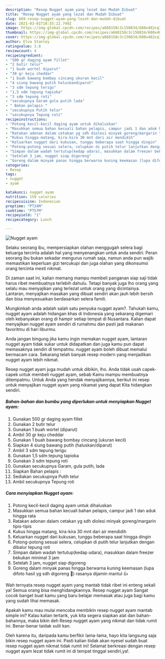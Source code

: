 ```yaml
---
description: "Resep Nugget ayam yang lezat dan Mudah Dibuat"
title: "Resep Nugget ayam yang lezat dan Mudah Dibuat"
slug: 669-resep-nugget-ayam-yang-lezat-dan-mudah-dibuat
date: 2021-03-01T18:55:22.749Z
image: https://img-global.cpcdn.com/recipes/a668158c3c150834/680x482cq70/nugget-ayam-foto-resep-utama.jpg
thumbnail: https://img-global.cpcdn.com/recipes/a668158c3c150834/680x482cq70/nugget-ayam-foto-resep-utama.jpg
cover: https://img-global.cpcdn.com/recipes/a668158c3c150834/680x482cq70/nugget-ayam-foto-resep-utama.jpg
author: Elva Stanley
ratingvalue: 3.8
reviewcount: 4
recipeingredient:
- "500 gr daging ayam fillet"
- "2 butir telur"
- "1 buah wortel diparut"
- "30 gr keju cheddar"
- "1 buah bawang bombay cincang ukuran kecil"
- "4 siung bawang putih haluskandiparut"
- "3 sdm tepung terigu"
- "1,5 sdm tepung tapioka"
- "3 sdm tepung roti"
- "secukupnya Garam gula putih lada"
- " Bahan pelapis "
- "secukupnya Putih telur"
- "secukupnya Tepung roti"
recipeinstructions:
- "Potong kecil-kecil daging ayam untuk dihaluskan"
- "Masukkan semua bahan kecuali bahan pelapis, campur jadi 1 dan aduk hingga rata"
- "Ratakan adonan dalam cetakan yg sdh diolesi minyak goreng/margarin tipis-tipis"
- "Kukus hingga matang, kira-kira 30 mnt dari air mendidih"
- "Keluarkan nugget dari kukusan, tunggu beberapa saat hingga dingin"
- "Potong-potong sesuai selera, celupkan di putih telur lanjutkan dengan dibalur tepung roti"
- "Simpan dalam wadah tertutup(kedap udara), masukkan dalam freezer bekukan minimal 3 jam"
- "Setelah 3 jam, nugget siap digoreng"
- "Goreng dalam minyak panas hingga berwarna kuning keemasan (lupa difoto hasil yg sdh digoreng 🤭) rasanya dijamin mantul 👍"
categories:
- Resep
tags:
- nugget
- ayam

katakunci: nugget ayam 
nutrition: 159 calories
recipecuisine: Indonesian
preptime: "PT24M"
cooktime: "PT57M"
recipeyield: "1"
recipecategory: Lunch

---
```



![Nugget ayam](https://img-global.cpcdn.com/recipes/a668158c3c150834/680x482cq70/nugget-ayam-foto-resep-utama.jpg)

Selaku seorang ibu, mempersiapkan olahan menggugah selera bagi keluarga tercinta adalah hal yang menyenangkan untuk anda sendiri. Peran seorang ibu bukan sekadar mengurus rumah saja, namun anda pun wajib memastikan keperluan gizi tercukupi dan juga olahan yang dikonsumsi orang tercinta mesti nikmat.

Di zaman  saat ini, kalian memang mampu membeli panganan siap saji tidak harus ribet membuatnya terlebih dahulu. Tetapi banyak juga lho orang yang selalu mau menyajikan yang terlezat untuk orang yang dicintainya. Lantaran, menyajikan masakan yang dibuat sendiri akan jauh lebih bersih dan bisa menyesuaikan berdasarkan selera famili. 



Mungkinkah anda adalah salah satu penyuka nugget ayam?. Tahukah kamu, nugget ayam adalah hidangan khas di Indonesia yang sekarang digemari oleh kebanyakan orang di hampir setiap tempat di Nusantara. Kalian dapat menyajikan nugget ayam sendiri di rumahmu dan pasti jadi makanan favoritmu di hari liburmu.

Anda jangan bingung jika kamu ingin memakan nugget ayam, lantaran nugget ayam tidak sukar untuk didapatkan dan juga kamu pun dapat memasaknya sendiri di tempatmu. nugget ayam boleh dibuat memalui bermacam cara. Sekarang telah banyak resep modern yang menjadikan nugget ayam lebih nikmat.

Resep nugget ayam juga mudah untuk dibikin, lho. Anda tidak usah capek-capek untuk membeli nugget ayam, sebab Kamu mampu membuatnya ditempatmu. Untuk Anda yang hendak menyajikannya, berikut ini resep untuk menyajikan nugget ayam yang nikamat yang dapat Kita hidangkan sendiri.

<!--inarticleads1-->

##### Bahan-bahan dan bumbu yang diperlukan untuk menyiapkan Nugget ayam:

1. Gunakan 500 gr daging ayam fillet
1. Gunakan 2 butir telur
1. Gunakan 1 buah wortel (diparut)
1. Ambil 30 gr keju cheddar
1. Gunakan 1 buah bawang bombay cincang (ukuran kecil)
1. Siapkan 4 siung bawang putih (haluskan/diparut)
1. Ambil 3 sdm tepung terigu
1. Gunakan 1,5 sdm tepung tapioka
1. Gunakan 3 sdm tepung roti
1. Gunakan secukupnya Garam, gula putih, lada
1. Siapkan  Bahan pelapis :
1. Sediakan secukupnya Putih telur
1. Ambil secukupnya Tepung roti




<!--inarticleads2-->

##### Cara menyiapkan Nugget ayam:

1. Potong kecil-kecil daging ayam untuk dihaluskan
1. Masukkan semua bahan kecuali bahan pelapis, campur jadi 1 dan aduk hingga rata
1. Ratakan adonan dalam cetakan yg sdh diolesi minyak goreng/margarin tipis-tipis
1. Kukus hingga matang, kira-kira 30 mnt dari air mendidih
1. Keluarkan nugget dari kukusan, tunggu beberapa saat hingga dingin
1. Potong-potong sesuai selera, celupkan di putih telur lanjutkan dengan dibalur tepung roti
1. Simpan dalam wadah tertutup(kedap udara), masukkan dalam freezer bekukan minimal 3 jam
1. Setelah 3 jam, nugget siap digoreng
1. Goreng dalam minyak panas hingga berwarna kuning keemasan (lupa difoto hasil yg sdh digoreng 🤭) rasanya dijamin mantul 👍




Wah ternyata resep nugget ayam yang mantab tidak ribet ini enteng sekali ya! Semua orang bisa menghidangkannya. Resep nugget ayam Sangat cocok banget buat kamu yang baru belajar memasak atau juga bagi kamu yang sudah lihai memasak.

Apakah kamu mau mulai mencoba membikin resep nugget ayam mantab simple ini? Kalau kalian tertarik, yuk kita segera siapkan alat dan bahan-bahannya, maka bikin deh Resep nugget ayam yang nikmat dan tidak rumit ini. Benar-benar taidak sulit kan. 

Oleh karena itu, daripada kamu berfikir lama-lama, hayo kita langsung saja bikin resep nugget ayam ini. Pasti kalian tiidak akan nyesel sudah buat resep nugget ayam nikmat tidak rumit ini! Selamat berkreasi dengan resep nugget ayam lezat tidak rumit ini di tempat tinggal sendiri,ya!.

